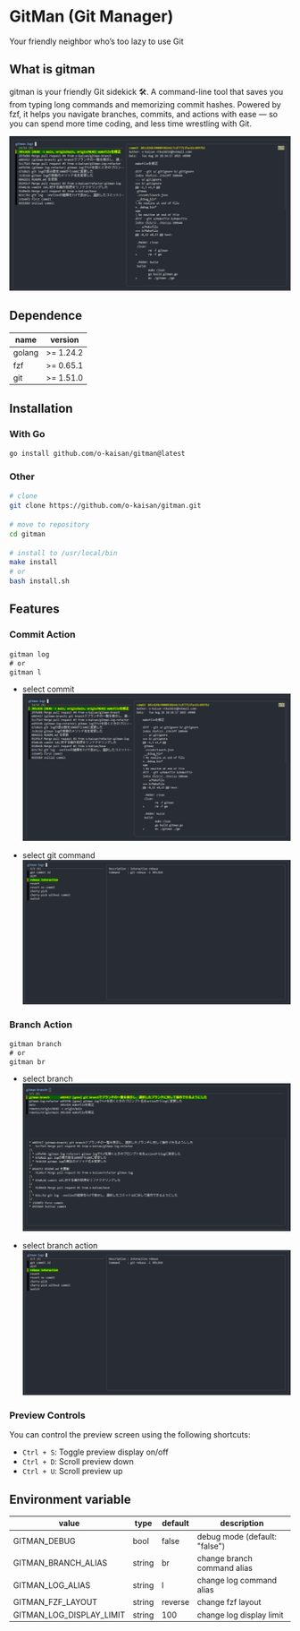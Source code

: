 # GitMan (Git Manager)

Your friendly neighbor who’s too lazy to use Git

## What is gitman

gitman is your friendly Git sidekick 🛠️.
A command-line tool that saves you from typing long commands and memorizing commit hashes.
Powered by fzf, it helps you navigate branches, commits, and actions with ease — so you can spend more time coding, and less time wrestling with Git.

![gitman-log](./demo/gitman-log-demo.png)

## Dependence

| name | version |
| --- | --- |
| golang | >= 1.24.2 |
| fzf | >= 0.65.1 |
| git | >= 1.51.0 |

## Installation

### With Go

```bash
go install github.com/o-kaisan/gitman@latest
```

### Other

```bash
# clone
git clone https://github.com/o-kaisan/gitman.git

# move to repository
cd gitman

# install to /usr/local/bin
make install
# or
bash install.sh
```

## Features

### Commit Action

```
gitman log
# or
gitman l
```

- select commit
![gitman-log](./demo/gitman-log-demo.png)

- select git command
![gitman-log-action](./demo/gitman-log-select-action-demo.png)

### Branch Action

```
gitman branch
# or
gitman br
```

- select branch
![gitman-log](./demo/gitman-branch-demo.png)

- select branch action
![gitman-log-action](./demo/gitman-log-select-action-demo.png)

### Preview Controls

You can control the preview screen using the following shortcuts:

- `Ctrl + S`: Toggle preview display on/off
- `Ctrl + D`: Scroll preview down
- `Ctrl + U`: Scroll preview up

## Environment variable

| value | type | default | description |
| -- | -- | -- | -- |
| GITMAN_DEBUG | bool | false |  debug mode (default: "false") |
| GITMAN_BRANCH_ALIAS | string | br | change branch command alias |
| GITMAN_LOG_ALIAS | string | l | change log command alias|
  GITMAN_FZF_LAYOUT | string | reverse | change fzf layout|
| GITMAN_LOG_DISPLAY_LIMIT | string | 100 |change log display limit|
